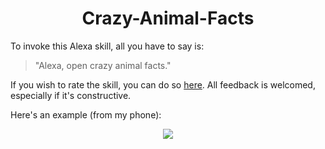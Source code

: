 <h1 align="center"> Crazy-Animal-Facts </h1>

To invoke this Alexa skill, all you have to say is:

>"Alexa, open crazy animal facts."

If you wish to rate the skill, you can do so [here](https://www.amazon.com/Zachary-Owen-Crazy-Animal-Facts/dp/B07KG12D9P/ref=sr_1_1?keywords=crazy+animal+facts&qid=1584012676&s=digital-skills&sr=1-1). All feedback is welcomed, especially if it's constructive.

Here's an example (from my phone):
<p align="center">
<img src="./.github/cat-fact2.png">
</p>

<!-- ![cat-fact example](./.github/cat-fact2.png) -->